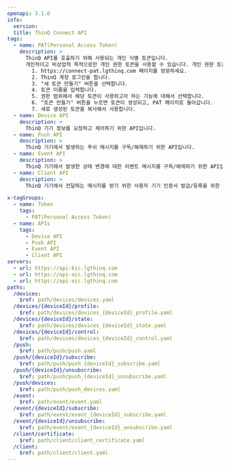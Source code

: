 ```yaml
---
openapi: 3.1.0
info:
  version: 
  title: ThinQ Connect API
tags:     
  - name: PAT(Personal Access Token)
    description: >
      ThinQ API를 호출하기 위해 사용되는 개인 식별 토큰입니다. 
      개인적이고 비상업적 목적으로만 개인 권한 토큰을 사용할 수 있습니다. 개인 권한 토큰을 사용하여 LG전자가 허용하지 않은 추가 서비스를 개발하고자 하는 경우, LG전자와 이러한 잠재적 추가 서비스에 대해 논의하고 LG전자로부터 서면 동의를 받아야 합니다.
        1. https://connect-pat.lgthinq.com 페이지를 방문하세요.
        2. ThinQ 계정 로그인을 합니다.
        3. "새 토큰 만들기" 버튼을 선택합니다.
        4. 토큰 이름을 입력합니다.
        5. 권한 범위에서 해당 토큰이 사용하고자 하는 기능에 대해서 선택합니다.
        6. "토큰 만들기" 버튼을 누르면 토큰이 생성되고, PAT 페이지로 돌아갑니다.
        7. 새로 생성된 토큰을 복사해서 사용합니다.
  - name: Device API
    description: >
      ThinQ 기기 정보를 요청하고 제어하기 위한 API입니다.
  - name: Push API
    description: >
      ThinQ 기기에서 발생하는 푸쉬 메시지를 구독/해제하기 위한 API입니다.
  - name: Event API
    description: >
      ThinQ 기기에서 발생한 상태 변경에 대한 이벤트 메시지를 구독/해제하기 위한 API입니다.
  - name: Client API      
    description: >
      ThinQ 기기에서 전달하는 메시지를 받기 위한 사용자 기기 인증서 발급/등록을 위한 API입니다.  

x-tagGroups:
  - name: Token
    tags:
      - PAT(Personal Access Token)
  - name: APIs
    tags:
      - Device API
      - Push API
      - Event API
      - Client API  
servers:
  - url: https://api-kic.lgthinq.com
  - url: https://api-aic.lgthinq.com
  - url: https://api-eic.lgthinq.com
paths:
  /devices:
    $ref: path/devices/devices.yaml
  /devices/{deviceId}/profile:
    $ref: path/devices/devices_{deviceId}_profile.yaml
  /devices/{deviceId}/state:
    $ref: path/devices/devices_{deviceId}_state.yaml
  /devices/{deviceId}/control:
    $ref: path/devices/devices_{deviceId}_control.yaml
  /push:
    $ref: path/push/push.yaml
  /push/{deviceId}/subscribe:
    $ref: path/push/push_{deviceId}_subscribe.yaml
  /push/{deviceId}/unsubscribe:
    $ref: path/push/push_{deviceId}_unsubscribe.yaml
  /push/devices:
    $ref: path/push/push_devices.yaml
  /event:
    $ref: path/event/event.yaml
  /event/{deviceId}/subscribe:
    $ref: path/event/event_{deviceId}_subscribe.yaml
  /event/{deviceId}/unsubscribe:
    $ref: path/event/event_{deviceId}_unsubscribe.yaml
  /client/certificate:
    $ref: path/client/client_certificate.yaml
  /client:
    $ref: path/client/client.yaml
---
```

